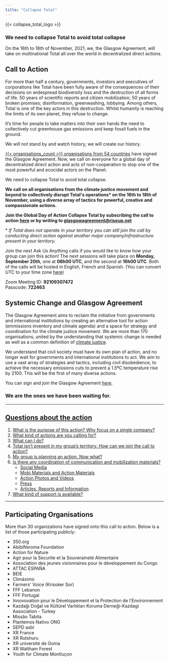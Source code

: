 ```yaml
---
title: "Collapse Total"
---
```


{{< collapse_total_logo >}}

### We need to collapse Total to avoid total collapse

On the 16th to 18th of November, 2021, we, the Glasgow Agreement, will take on multinational Total all over the world in decentralized direct actions.  

## Call to Action

For more than half a century, governments, investors and executives of corporations like Total have been fully aware of the consequences of their decisions on widespread biodiversity loss and the destruction of all forms of life. 50 years of scientific reports and citizen mobilization; 50 years of broken promises; disinformation, greenwashing, lobbying. Among others, Total is one of the key actors in this destruction. Whilst humanity is reaching the limits of its own planet, they refuse to change.  

It’s time for people to take matters into their own hands the need to collectively cut greenhouse gas emissions and keep fossil fuels in the ground.  

We will not stand by and watch history, we will create our history.  

[{{< organisations_count >}} organisations from 54 countries](../organisations/) have signed the Glasgow Agreement. Now, we call on everyone for a global day of decentralized direct action and acts of non-cooperation to stop one of the most powerful and ecocidal actors on the Planet.  

We need to collapse Total to avoid total collapse.  

**We call on all organisations from the climate justice movement and beyond to collectively disrupt Total's operations\* on the 16th to 18th of November, using a diverse array of tactics for powerful, creative and compassionate actions.**  

**Join the Global Day of Action Collapse Total by subscribing the call to action [here](https://framaforms.org/collapse-total-call-to-action-1627950762) or by writing to glasgowagreement@riseup.net**  

\* *If Total does not operate in your territory you can still join the call by conducting direct action against another major company/infrastructure present in your territory.*  

Join the next Ask Us Anything calls if you would like to know how your group can join this action! The next sessions will take place on **Monday, September 20th**, one at **08h00 UTC**, and the second at **16h00 UTC**.  Both of the calls will be hosted in English, French and Spanish. (You can convert UTC to your time zone [here](https://www.worldtimebuddy.com/))

Zoom Meeting ID: **92109307472**  
Passcode: **722463**  

## Systemic Change and Glasgow Agreement

The Glasgow Agreement aims to reclaim the initiative from governments and international institutions by creating an alternative tool for action (emmissions inventory and climate agenda) and a space for strategy and coordination for the climate justice movement. We are more than 170 organisations, united by the understanding that systemic change is needed as well as a common definition of [climate justice](../agreement/).  

We understand that civil society must have its own plan of action, and no longer wait for governments and international institutions to act. We aim to use a vast array of strategies and tactics, including civil disobedience, to achieve the necessary emissions cuts to prevent a 1.5ºC temperature rise by 2100. This will be the first of many diverse actions.  

You can sign and join the Glasgow Agreement [here](../contact/).  

### We are the ones we have been waiting for.

---

## [Questions about the action](../collapse_total_qna/)

1. [What is the purpose of this action? Why focus on a single company?](../collapse_total_qna/#1-what-is-the-purpose-of-this-action-why-focus-on-a-single-company)
2. [What kind of actions are you calling for?](../collapse_total_qna/#2-what-kind-of-actions-are-you-calling-for)
3. [What can I do?](../collapse_total_qna/#3-what-can-i-do)
4. [Total isn’t present in my group’s territory. How can we join the call to action?](../collapse_total_qna/#4-total-isn’t-present-in-my-group’s-territory.-how-can-we-join-the-call-to-action)
5. [My group is planning an action. Now what?](../collapse_total_qna/#5-my-group-is-planning-an-action.-now-what)
6. [Is there any coordination of communication and mobilization materials?](../collapse_total_qna/#6-is-there-any-coordination-of-communication-and-mobilization-materials)
   - [Social Media](../collapse_total_qna/#social-media)
   - [Mobi Materials and Action Materials](../collapse_total_qna/#mobi-materials-and-action-materials)
   - [Action Photos and Videos](../collapse_total_qna/#action-photos-and-videos)
   - [Press](../collapse_total_qna/#press)
   - [Articles, Reports and Information](../collapse_total_qna/#articles-reports-and-information)
7. [What kind of support is available?](../collapse_total_qna/#7-what-kind-of-support-is-available)

---

## Participating Organisations

More than 30 organizations have signed onto this call to action. Below is a list of those participating publicly:

- 350.org
- AbibiNsroma Foundation
- Action for Nature
- Agir pour la Securite et la Souveraineté Alimentaire
- Association des jeunes visionnaires pour le développement du Congo
- ATTAC ESPAÑA
- BEIE
- Climáximo
- Farmers' Voice (Krisoker Sor)
- FFF Lebanon
- FFF Portugal
- Innovovation pour le Développement et la Protection de l'Environnement
- Kazdağı Doğal ve Kültürel Varlıkları Koruma Derneği-Kazdagi Association - Turkey
- Missão Tabita
- Plantemos Nativo ONG
- SEPD asbl
- XR France
- XR Rutshuru
- XR université de Goma
- XR Waltham Forest
- Youth for Climate Montluçon